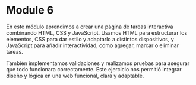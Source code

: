 # Module 6

En este módulo aprendimos a crear una página de tareas interactiva combinando HTML, CSS y JavaScript. Usamos HTML para estructurar los elementos, CSS para dar estilo y adaptarlo a distintos dispositivos, y JavaScript para añadir interactividad, como agregar, marcar o eliminar tareas.

También implementamos validaciones y realizamos pruebas para asegurar que todo funcionara correctamente. Este ejercicio nos permitió integrar diseño y lógica en una web funcional, clara y adaptable.